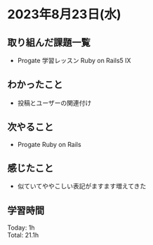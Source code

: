 # 2023年8月23日(水)

## 取り組んだ課題一覧
- Progate 学習レッスン Ruby on Rails5 Ⅸ

## わかったこと
- 投稿とユーザーの関連付け

## 次やること
- Progate Ruby on Rails

## 感じたこと
- 似ていてややこしい表記がますます増えてきた

## 学習時間
Today: 1h  
Total: 21.1h
